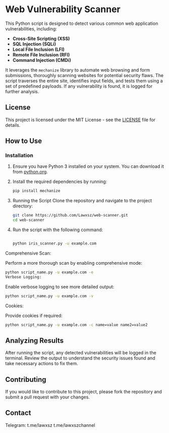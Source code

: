 # Web Vulnerability Scanner

This Python script is designed to detect various common web application vulnerabilities, including:

- **Cross-Site Scripting (XSS)**
- **SQL Injection (SQLi)**
- **Local File Inclusion (LFI)**
- **Remote File Inclusion (RFI)**
- **Command Injection (CMDi)**

It leverages the `mechanize` library to automate web browsing and form submissions, thoroughly scanning websites for potential security flaws. The script traverses the entire site, identifies input fields, and tests them using a set of predefined payloads. If any vulnerability is found, it is logged for further analysis.

## License

This project is licensed under the MIT License - see the [LICENSE](./LICENSE) file for details.

## How to Use

### Installation

1. Ensure you have Python 3 installed on your system. You can download it from [python.org](https://www.python.org/downloads/).

2. Install the required dependencies by running:

   ```bash
   pip install mechanize

3. Running the Script
Clone the repository and navigate to the project directory:

   ```bash
   git clone https://github.com/Lawxsz/web-scanner.git
   cd web-scanner

4. Run the script with the following command:

   ```bash

   python iris_scanner.py -u example.com

Comprehensive Scan:

Perform a more thorough scan by enabling comprehensive mode:

```bash
python script_name.py -u example.com -e
Verbose Logging:
```
Enable verbose logging to see more detailed output:

```bash
python script_name.py -u example.com -v
```
Cookies:

Provide cookies if required:

```bash
python script_name.py -u example.com -c name=value name2=value2
```
## Analyzing Results
After running the script, any detected vulnerabilities will be logged in the terminal. Review the output to understand the security issues found and take necessary actions to fix them.

## Contributing
If you would like to contribute to this project, please fork the repository and submit a pull request with your changes.

## Contact

Telegram: t.me/lawxsz
t.me/lawxszchannel
